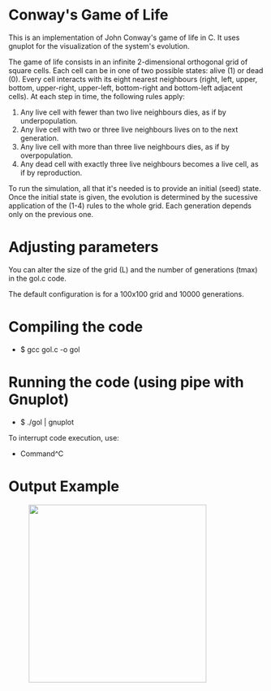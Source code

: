 # Conway's Game of Life
This is an implementation of John Conway's game of life in C. 
It uses gnuplot for the visualization of the system's evolution.

The game of life consists in an infinite 2-dimensional orthogonal grid of square cells.
Each cell can be in one of two possible states: alive (1) or dead (0).
Every cell interacts with its eight nearest neighbours (right, left, upper, bottom, upper-right, upper-left, bottom-right and bottom-left adjacent cells).
At each step in time, the following rules apply:

1) Any live cell with fewer than two live neighbours dies, as if by underpopulation.
2) Any live cell with two or three live neighbours lives on to the next generation.
3) Any live cell with more than three live neighbours dies, as if by overpopulation.
4) Any dead cell with exactly three live neighbours becomes a live cell, as if by reproduction.

To run the simulation, all that it's needed is to provide an initial (seed) state.
Once the initial state is given, the evolution is determined by the sucessive application of the (1-4) rules to the whole grid.
Each generation depends only on the previous one.


# Adjusting parameters

You can alter the size of the grid (L) and the number of generations (tmax) in the gol.c code.

The default configuration is for a 100x100 grid and 10000 generations.

# Compiling the code

* $ gcc gol.c -o gol

# Running the code (using pipe with Gnuplot)

* $ ./gol | gnuplot

To interrupt code execution, use:
* Command^C

# Output Example
<figure><img align=midle src="images/hist1.gif" width="350"></figure>
